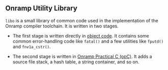 ## Onramp Utility Library

`libo` is a small library of common code used in the implementation of the Onramp compiler toolchain. It is written in two stages.

- The first stage is written directly in [object code](../../docs/object-code.md). It contains some common error-handling code like `fatal()`  and a few utilities like `fputd()` and `fnv1a_cstr()`.

- The second stage is written in [Onramp Practical C (opC)](../../docs/practical-c.md). It adds a source file stack, a hash table, a string container, and so on.
